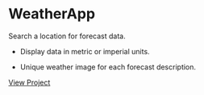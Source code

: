 # WeatherApp

Search a location for forecast data.

* Display data in metric or imperial units.

* Unique weather image for each forecast description.

[View Project](https://dustics4.github.io/WeatherApp/)

